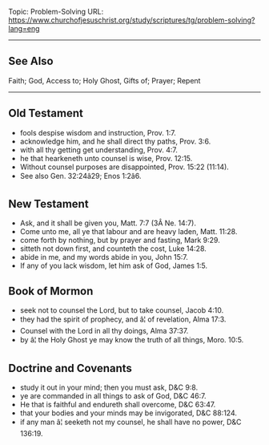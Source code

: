 Topic: Problem-Solving
URL: https://www.churchofjesuschrist.org/study/scriptures/tg/problem-solving?lang=eng

---

## See Also

Faith; God, Access to; Holy Ghost, Gifts of; Prayer; Repent

---

## Old Testament

- fools despise wisdom and instruction, Prov. 1:7.
- acknowledge him, and he shall direct thy paths, Prov. 3:6.
- with all thy getting get understanding, Prov. 4:7.
- he that hearkeneth unto counsel is wise, Prov. 12:15.
- Without counsel purposes are disappointed, Prov. 15:22 (11:14).
- See also Gen. 32:24â29; Enos 1:2â6.

## New Testament

- Ask, and it shall be given you, Matt. 7:7 (3Â Ne. 14:7).
- Come unto me, all ye that labour and are heavy laden, Matt. 11:28.
- come forth by nothing, but by prayer and fasting, Mark 9:29.
- sitteth not down first, and counteth the cost, Luke 14:28.
- abide in me, and my words abide in you, John 15:7.
- If any of you lack wisdom, let him ask of God, James 1:5.

## Book of Mormon

- seek not to counsel the Lord, but to take counsel, Jacob 4:10.
- they had the spirit of prophecy, and â¦ of revelation, Alma 17:3.
- Counsel with the Lord in all thy doings, Alma 37:37.
- by â¦ the Holy Ghost ye may know the truth of all things, Moro. 10:5.

## Doctrine and Covenants

- study it out in your mind; then you must ask, D&C 9:8.
- ye are commanded in all things to ask of God, D&C 46:7.
- He that is faithful and endureth shall overcome, D&C 63:47.
- that your bodies and your minds may be invigorated, D&C 88:124.
- if any man â¦ seeketh not my counsel, he shall have no power, D&C 136:19.

